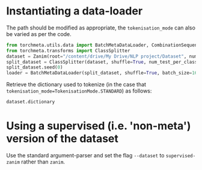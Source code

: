 # Instantiating a data-loader
The path should be modified as appropriate, the `tokenisation_mode` can also be varied as per the code.
```python
from torchmeta.utils.data import BatchMetaDataLoader, CombinationSequentialSampler
from torchmeta.transforms import ClassSplitter
dataset = Zanim(root="/content/drive/My Drive/NLP project/Dataset", num_classes_per_task=5, meta_train=True, tokenisation_mode=TokenisationMode.BERT)
split_dataset = ClassSplitter(dataset, shuffle=True, num_test_per_class=10, num_train_per_class=10)
split_dataset.seed(0)
loader = BatchMetaDataLoader(split_dataset, shuffle=True, batch_size=16)
```

Retrieve the dictionary used to tokenize (in the case that `tokenisation_mode=TokenisationMode.STANDARD`) as follows:
```python
dataset.dictionary
```

# Using a supervised (i.e. 'non-meta') version of the dataset

Use the standard argument-parser and set the flag `--dataset` to `supervised-zanim` rather than `zanim`.
